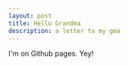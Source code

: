```yaml
---
layout: post
title: Hello Grandma
description: a letter to my gma
---
```


I'm on Github pages. Yey!
